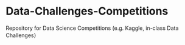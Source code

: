 # Data-Challenges-Competitions
Repository for Data Science Competitions (e.g. Kaggle, in-class Data Challenges）

